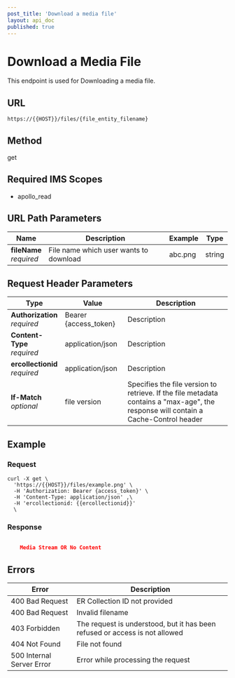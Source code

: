 ```yaml
---
post_title: 'Download a media file'
layout: api_doc
published: true
---
```

# Download a Media File

This endpoint is used for Downloading a media file.

## URL

`https://{{HOST}}/files/{file_entity_filename}`

## Method

<div class="get">get</div>

## Required IMS Scopes

* apollo_read


## URL Path Parameters

|Name|Description|Example|Type|
|---|---|---|---|
|**fileName**<br>*required*|File name which user wants to download|abc.png|string|

## Request Header Parameters

|Type|Value|Description|
|---|---|---|
|**Authorization** <br>*required*|Bearer {access_token}|Description|
|**Content-Type** <br>*required*|application/json|Description|
|**ercollectionid** <br>*required*|application/json|Description|
|**If-Match** <br>*optional*|file version|Specifies the file version to retrieve. If the file metadata contains a "max-age", the response will contain a Cache-Control header|

## Example

### Request

```shell
curl -X get \
  'https://{{HOST}}/files/example.png' \
  -H 'Authorization: Bearer {access_token}' \
  -H 'Content-Type: application/json' ,\
  -H 'ercollectionid: {{ercollectionid}}'
  \

```

### Response

```json

    Media Stream OR No Content

```
## Errors

|Error|Description|
|---|---|
|400 Bad Request|ER Collection ID not provided|
|400 Bad Request|Invalid filename|
|403 Forbidden|The request is understood, but it has been refused or access is not allowed|
|404 Not Found|File not found|
|500 Internal Server Error|Error while processing the request|
